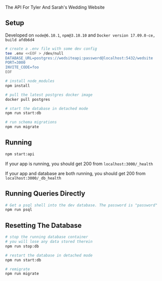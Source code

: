 The API For Tyler And Sarah's Wedding Website

## Setup

Developed on `node@6.10.1`, `npm@3.10.10` and `Docker version 17.09.0-ce, build afdb6d4`

```bash
# create a .env file with some dev config
tee .env <<EOF > /dev/null
DATABASE_URL=postgres://wedsiteapi:password@localhost:5432/wedsite
PORT=3000
INVITE_CODE=foo
EOF

# install node_modules
npm install

# pull the latest postgres docker image
docker pull postgres

# start the database in detached mode
npm run start:db

# run schema migrations
npm run migrate
```

## Running

```bash
npm start:api
```

If your app is running, you should get 200 from `localhost:3000/_health`

If your app and database are both running, you should get 200 from `localhost:3000/_db_health`

## Running Queries Directly

```bash
# Get a psql shell into the dev database. The password is "password"
npm run psql
```

## Resetting The Database

```bash
# stop the running database container
# you will lose any data stored therein
npm run stop:db

# restart the database in detached mode
npm run start:db

# remigrate
npm run migrate
```
